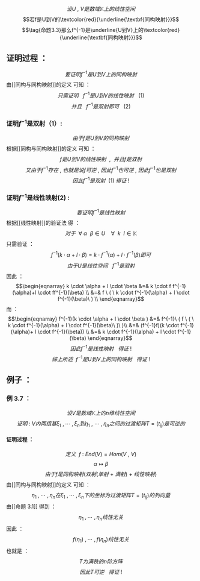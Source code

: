 $$设U \ , \ V是数域\mathbb{K}上的线性空间$$
$$若f是U到V的\textcolor{red}{\underline{\textbf{同构映射}}}$$
$$\tag{命题3.3}那么f^{-1}是\underline{U到V}上的\textcolor{red}{\underline{\textbf{同构映射}}}$$
## 证明过程 ：
$$要证明f^{-1}是U到V上的同构映射$$
由[[同构与同构映射]]的定义 可知 ：
$$只需证明\ \ \ f^{-1}是U到V的线性映射\ \ \ (1)$$
$$并且\ \ \ f^{-1}是双射即可\ \ \ (2)$$
### 证明$f^{-1}$是双射（1）:
$$由于f是U到V的同构映射$$
根据[[同构与同构映射]]的定义 可知 ：
$$f是U到V的线性映射\ \ , \ \ 并且f是双射 $$
$$又由于f^{-1}存在\  , \ 也就是说f可逆\ , \ 因此f^{-1}也可逆\ , \ 因此f^{-1}也是双射$$
$$因此f^{-1}是双射\ \ (1)\ 得证\ !$$
### 证明$f^{-1}$是线性映射(2) :
$$要证明f^{-1}是线性映射$$
根据[[线性映射]]的验证法 得 ：
$$对于\ \ \forall  \ \alpha \ \ \beta \in U\  \ \ \ \forall  \ \ k \ \ l \in \mathbb{K}$$
只需验证 ：
$$f^{-1}(k \cdot \alpha+ l \cdot \beta)=k \cdot f^{-1}(\alpha)+ l \cdot f^{-1}(\beta)即可$$
$$由于U是线性空间\ \ \ f^{-1}是双射 $$
因此 ：
$$\begin{eqnarray}
k \cdot \alpha + l \cdot \beta
&=& k \cdot f f^{-1}(\alpha)+l \cdot ff^{-1}(\beta) \\
&=& f \ ( \ k \cdot f^{-1}(\alpha) + l \cdot f^{-1}(\beta)\ ) \\
\end{eqnarray}$$
而 ：
$$\begin{eqnarray}
f^{-1}(k \cdot \alpha + l \cdot \beta )
&=& f^{-1}\ ( f \ ( \ k \cdot f^{-1}(\alpha) + l \cdot f^{-1}(\beta)\ )\ )\\
&=& (f^{-1}f)(k \cdot f^{-1}(\alpha)+ l \cdot f^{-1}(\beta)) \\
&=& k \cdot f^{-1}(\alpha) + l \cdot f^{-1}(\beta)
\end{eqnarray}$$
$$因此f^{-1}是线性映射\ \ \ 得证 \ !$$
$$综上所述\ \ f^{-1}是U到V上的同构映射\ \ \ 得证\ !$$
## 例子 ：
### 例 3.7 ：
$$设V是数域\mathbb{K}上的n维线性空间$$
$$证明\ : \ V内两组基\xi_{1}\ , \cdots \ , \xi_{n}到\eta_{1}\ , \ \cdots \ , \eta_{n}之间的过渡矩阵T=(t_{ij})是可逆的$$
#### 证明过程 ：
$$定义 \ \ f \ : \ End(V)=Hom(V\ , \ V)$$
$$\alpha \longmapsto \beta$$
$$由于f是同构映射(双射(单射\ + \ 满射)\ + \ 线性映射)$$
由[[同构与同构映射]]的定义 可知 ：
$$\eta_{1}\ , \cdots \ , \eta_{n}在\xi_{1}\ , \cdots \ , \xi_{n}下的坐标为过渡矩阵T=(t_{ij})的列向量$$
由[[命题 3.1]] 得到 ：
$$\eta_{1}\ , \cdots \ , \eta_{n}线性无关$$
因此 ：
$$f(\eta_{1})\ , \cdots \ , f(\eta_{n})线性无关$$
也就是 ：
$$T为满秩的n阶方阵$$
$$因此T可逆\ \ \ 得证\ !$$
